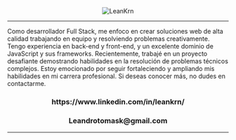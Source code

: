 <div align="center">
    <img src="https://res.cloudinary.com/dtfppvicy/image/upload/v1678810170/BannerGit_hpl0os.png" alt="LeanKrn"  />
</div>




<hr>
Como desarrollador Full Stack, me enfoco en crear soluciones web de alta calidad trabajando en equipo y resolviendo problemas creativamente. Tengo experiencia en back-end y front-end, y un excelente dominio de JavaScript y sus frameworks. Recientemente, trabajé en un proyecto desafiante demostrando habilidades en la resolución de problemas técnicos complejos. Estoy emocionado por seguir fortaleciendo y ampliando mis habilidades en mi carrera profesional. Si deseas conocer más, no dudes en contactarme.

<h3 align="center">https://www.linkedin.com/in/leankrn/</h3>         
<h3 align="center">Leandrotomask@gmail.com</h3>
<hr>
